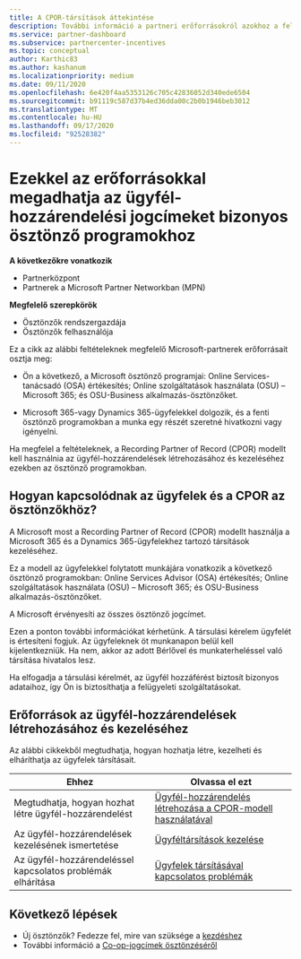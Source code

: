 ```yaml
---
title: A CPOR-társítások áttekintése
description: További információ a partneri erőforrásokról azokhoz a felhasználókhoz, akiknek a CPOR-modell igénylési partnere segítségével hozzá kell rendelniük az ügyfeleket bizonyos ösztönző programokhoz.
ms.service: partner-dashboard
ms.subservice: partnercenter-incentives
ms.topic: conceptual
author: Karthic83
ms.author: kashanum
ms.localizationpriority: medium
ms.date: 09/11/2020
ms.openlocfilehash: 6e420f4aa5353126c705c42836052d340ede6504
ms.sourcegitcommit: b91119c587d37b4ed36dda00c2b0b1946beb3012
ms.translationtype: MT
ms.contentlocale: hu-HU
ms.lasthandoff: 09/17/2020
ms.locfileid: "92528382"
---
```

# <a name="use-these-resources-to-make-customer-association-claims-for-specific-incentives-programs"></a>Ezekkel az erőforrásokkal megadhatja az ügyfél-hozzárendelési jogcímeket bizonyos ösztönző programokhoz

**A következőkre vonatkozik**

- Partnerközpont
- Partnerek a Microsoft Partner Networkban (MPN)

**Megfelelő szerepkörök**

- Ösztönzők rendszergazdája
- Ösztönzők felhasználója

Ez a cikk az alábbi feltételeknek megfelelő Microsoft-partnerek erőforrásait osztja meg:

- Ön a következő, a Microsoft ösztönző programjai: Online Services-tanácsadó (OSA) értékesítés; Online szolgáltatások használata (OSU) – Microsoft 365; és OSU-Business alkalmazás-ösztönzőket.

- Microsoft 365-vagy Dynamics 365-ügyfelekkel dolgozik, és a fenti ösztönző programokban a munka egy részét szeretné hivatkozni vagy igényelni.

Ha megfelel a feltételeknek, a Recording Partner of Record (CPOR) modellt kell használnia az ügyfél-hozzárendelések létrehozásához és kezeléséhez ezekben az ösztönző programokban.
 
## <a name="how-do-customer-associations-and-cpor-relate-to-incentives"></a>Hogyan kapcsolódnak az ügyfelek és a CPOR az ösztönzőkhöz?

A Microsoft most a Recording Partner of Record (CPOR) modellt használja a Microsoft 365 és a Dynamics 365-ügyfelekhez tartozó társítások kezeléséhez.

Ez a modell az ügyfelekkel folytatott munkájára vonatkozik a következő ösztönző programokban: Online Services Advisor (OSA) értékesítés; Online szolgáltatások használata (OSU) – Microsoft 365; és OSU-Business alkalmazás-ösztönzőket.

A Microsoft érvényesíti az összes ösztönző jogcímet.

Ezen a ponton további információkat kérhetünk. A társulási kérelem ügyfelét is értesíteni fogjuk. Az ügyfeleknek öt munkanapon belül kell kijelentkezniük. Ha nem, akkor az adott Bérlővel és munkaterheléssel való társítása hivatalos lesz.

Ha elfogadja a társulási kérelmét, az ügyfél hozzáférést biztosít bizonyos adataihoz, így Ön is biztosíthatja a felügyeleti szolgáltatásokat. 

## <a name="resources-to-help-you-create-and-manage-customer-associations"></a>Erőforrások az ügyfél-hozzárendelések létrehozásához és kezeléséhez

Az alábbi cikkekből megtudhatja, hogyan hozhatja létre, kezelheti és elháríthatja az ügyfelek társításait.

|  **Ehhez**  |  **Olvassa el ezt**  |
|--------------|-----------|
| Megtudhatja, hogyan hozhat létre ügyfél-hozzárendelést  | [Ügyfél-hozzárendelés létrehozása a CPOR-modell használatával](submit-osa-claim.md)  |
|Az ügyfél-hozzárendelések kezelésének ismertetése  | [Ügyféltársítások kezelése](incentives-manage-customer-associations.md)  |
|Az ügyfél-hozzárendeléssel kapcsolatos problémák elhárítása  | [Ügyfelek társításával kapcsolatos problémák](incentives-customer-association-issues.md)  |

## <a name="next-steps"></a>Következő lépések

- Új ösztönzők? Fedezze fel, mire van szüksége a [kezdéshez](incentives-get-started-intro.md)
- További információ a [Co-op-jogcímek ösztönzéséről](claims-overview.md)
